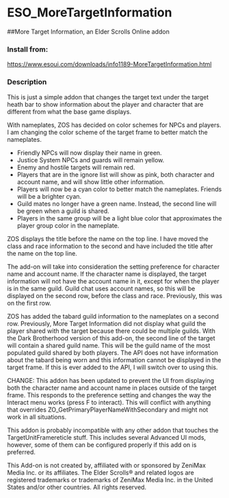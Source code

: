 # ESO_MoreTargetInformation
##More Target Information, an Elder Scrolls Online addon

### Install from:
https://www.esoui.com/downloads/info1189-MoreTargetInformation.html

### Description
This is just a simple addon that changes the target text under the target heath bar to show information about the player and character that are different from what the base game displays.

With nameplates, ZOS has decided on color schemes for NPCs and players. I am changing the color scheme of the target frame to better match the nameplates.

- Friendly NPCs will now display their name in green.
- Justice System NPCs and guards will remain yellow.
- Enemy and hostile targets will remain red.
- Players that are in the ignore list will show as pink, both character and account name, and will show little other information.
- Players will now be a cyan color to better match the nameplates. Friends will be a brighter cyan.
- Guild mates no longer have a green name. Instead, the second line will be green when a guild is shared.
- Players in the same group will be a light blue color that approximates the player group color in the nameplate.

ZOS displays the title before the name on the top line. I have moved the class and race information to the second and have included the title after the name on the top line.

The add-on will take into consideration the setting preference for character name and account name. If the character name is displayed, the target information will not have the account name in it, except for when the player is in the same guild. Guild chat uses account names, so this will be displayed on the second row, before the class and race. Previously, this was on the first row.

ZOS has added the tabard guild information to the nameplates on a second row. Previously, More Target Information did not display what guild the player shared with the target because there could be multiple guilds. With the Dark Brotherhood version of this add-on, the second line of the target will contain a shared guild name. This will be the guild name of the most populated guild shared by both players. The API does not have information about the tabard being worn and this information cannot be displayed in the target frame. If this is ever added to the API, I will switch over to using this.

CHANGE: This addon has been updated to prevent the UI from displaying both the character name and account name in places outside of the target frame. This responds to the preference setting and changes the way the Interact menu works (press F to interact). This will conflict with anything that overrides ZO_GetPrimaryPlayerNameWithSecondary and might not work in all situations.

This addon is probably incompatible with any other addon that touches the TargetUnitFramereticle stuff. This includes several Advanced UI mods, however, some of them can be configured properly if this add on is preferred.

This Add-on is not created by, affiliated with or sponsored by ZeniMax Media Inc. or its affiliates. The Elder Scrolls® and related logos are registered trademarks or trademarks of ZeniMax Media Inc. in the United States and/or other countries. All rights reserved.